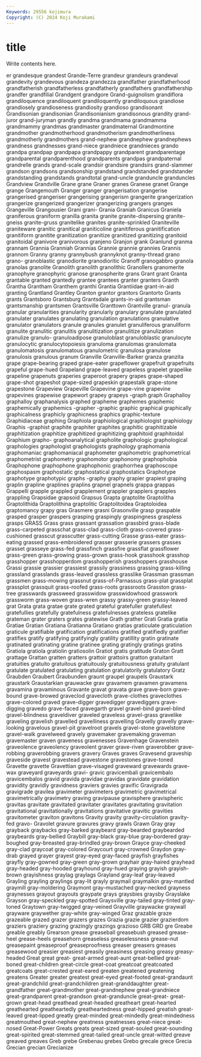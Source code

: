 ```yaml
---
Keywords: 29556 kojimura
Copyright: (C) 2024 Koji Murakami
---
```


# title

Write contents here.



er grandesque grandest Grande-Terre grandeur grandeurs grandeval
grandevity grandevous grandeza grandezza grandfather grandfatherhood grandfatherish grandfatherless grandfatherly grandfathers
grandfathership grandfer grandfilial Grandgent grandgore Grand-guignolism grandiflora grandiloquence grandiloquent grandiloquently
grandiloquous grandiose grandiosely grandioseness grandiosity grandioso grandisonant Grandisonian grandisonian Grandisonianism
grandisonous grandity grand-juror grand-juryman grandly grandma grandmama grandmamma grandmammy grandmas
grandmaster grandmaternal Grandmontine grandmother grandmotherhood grandmotherism grandmotherliness grandmotherly grandmothers grand-nephew
grandnephew grandnephews grandness grandnesses grand-niece grandniece grandnieces grando grandpa grandpap
grandpapa grandpappy grandparent grandparentage grandparental grandparenthood grandparents grandpas grandpaternal grandrelle
grands grand-scale grandsir grandsire grandsirs grand-slammer grandson grandsons grandsonship grandstand
grandstanded grandstander grandstanding grandstands grandtotal grand-uncle granduncle granduncles Grandview Grandville
Grane grane Graner granes Granese granet Grange grange Grangemouth Granger
granger grangerisation grangerise grangerised grangeriser grangerising grangerism grangerite grangerization grangerize
grangerized grangerizer grangerizing grangers granges Grangeville Grangousier Grani grani- Grania
Graniah Granicus Graniela graniferous graniform granilla granita granite granite-dispersing granite-gneiss
granite-gruss granitelike granites granite-sprinkled Graniteville graniteware granitic granitical graniticoline granitiferous
granitification granitiform granitite granitization granitize granitized granitizing granitoid granitoidal granivore
granivorous granjeno Granjon grank Granlund granma grannam Grannia Granniah Grannias
Grannie grannie grannies Grannis grannom Granny granny grannybush grannyknot granny-thread
grano grano- granoblastic granodiorite granodioritic Granoff granogabbro granola granolas granolite
Granolith granolith granolithic Granollers granomerite granophyre granophyric granose granospherite grans
Grant grant Granta grantable granted grantedly grantee grantees granter granters
Granth Grantha Grantham Granthem granthi Grantia Grantiidae grant-in-aid granting Grantland
Grantley Granton grantor grantors Grantorto Grants grants Grantsboro Grantsburg Grantsdale
grants-in-aid grantsman grantsmanship grantsmen Grantsville Granttown Grantville granul- granula granular
granularities granularity granularly granulary granulate granulated granulater granulates granulating granulation
granulations granulative granulator granulators granule granules granulet granuliferous granuliform granulite
granulitic granulitis granulitization granulitize granulization granulize granulo- granuloadipose granuloblast granuloblastic
granulocyte granulocytic granulocytopoiesis granuloma granulomas granulomata granulomatosis granulomatous granulometric granulosa
granulose granulosis granulous granum Granville Granville-Barker granza granzita grape grape-bearing
graped grape-eater grapeflower grapefruit grapefruits grapeful grape-hued Grapeland grape-leaved grapeless
grapelet grapelike grapeline grapenuts graperies graperoot grapery grapes grape-shaped grape-shot
grapeshot grape-sized grapeskin grapestalk grape-stone grapestone Grapeview Grapeville Grapevine grape-vine
grapevine grapevines grapewise grapewort grapey grapeys -graph graph Graphalloy graphalloy
graphanalysis graphed grapheme graphemes graphemic graphemically graphemics -grapher -graphic graphic
graphical graphically graphicalness graphicly graphicness graphics graphic-texture Graphidiaceae graphing Graphiola
graphiological graphiologist graphiology Graphis -graphist graphite graphiter graphites graphitic graphitizable
graphitization graphitize graphitized graphitizing graphitoid graphitoidal Graphium grapho- graphoanalytical grapholite
graphologic graphological graphologies graphologist graphologists graphology graphomania graphomaniac graphomaniacal graphometer
graphometric graphometrical graphometrist graphometry graphomotor graphonomy graphophobia Graphophone graphophone graphophonic
graphorrhea graphoscope graphospasm graphostatic graphostatical graphostatics Graphotype graphotype graphotypic graphs
-graphy graphy grapier grapiest graping graplin grapline graplines graplins grapnel
grapnels grappa grappas Grappelli grapple grappled grapplement grappler grapplers grapples
grappling Grapsidae grapsoid Grapsus Grapta graptolite Graptolitha Graptolithida Graptolithina graptolitic
Graptolitoidea Graptoloidea graptomancy grapy gras Grasmere grasni Grasonville grasp graspable
grasped grasper graspers grasping graspingly graspingness graspless grasps GRASS Grass
grass grassant grassation grassbird grass-blade grass-carpeted grasschat grass-clad grass-cloth grass-covered
grass-cushioned grasscut grasscutter grass-cutting Grasse grass-eater grass-eating grassed grass-embroidered grasser
grasserie grassers grasses grasset grasseye grass-fed grassfinch grassfire grassflat grassflower
grass-green grass-growing grass-grown grass-hook grasshook grasshop grasshopper grasshopperdom grasshopperish grasshoppers
grasshouse Grassi grassie grassier grassiest grassily grassiness grassing grass-killing grassland
grasslands grass-leaved grassless grasslike Grassman grassman grassmen grass-mowing grassnut grass-of-Parnassus
grass-plat grassplat grassplot grassquit grass-roofed grass-roots grassroots Grasston grass-tree grasswards
grassweed grasswidow grasswidowhood grasswork grassworm grass-woven grass-wren grassy grassy-green grassy-leaved
grat Grata grata gratae grate grated grateful gratefuller gratefullest gratefullies
gratefully gratefulness gratefulnesses grateless gratelike grateman grater graters grates gratewise
Grath grather Grati Gratia gratia Gratiae Gratian Gratiana Gratianna Gratiano
gratias graticulate graticulation graticule gratifiable gratification gratifications gratified gratifiedly gratifier
gratifies gratify gratifying gratifyingly gratility gratillity gratin gratinate gratinated gratinating
gratine gratinee grating gratingly gratings gratins Gratiola gratiola gratiolin gratiosolin
Gratiot gratis gratitude Graton Gratt grattage Grattan gratten gratters grattoir
grattoirs gratton gratuitant gratuities gratuito gratuitous gratuitously gratuitousness gratuity gratulant
gratulate gratulated gratulating gratulation gratulatorily gratulatory Gratz Graubden Graubert Graubunden
graunt graupel graupels Graustark graustark Graustarkian grauwacke grav gravamem gravamen
gravamens gravamina gravaminous Gravante gravat gravata grave grave-born grave-bound grave-browed
graveclod gravecloth grave-clothes graveclothes grave-colored graved grave-digger gravedigger gravediggers grave-digging
gravedo grave-faced gravegarth gravel gravel-bind gravel-blind gravel-blindness graveldiver graveled graveless
gravel-grass gravelike graveling gravelish gravelled gravelliness gravelling Gravelly gravelly grave-looking
gravelous gravel-pit gravelroot gravels gravel-stone gravelstone gravel-walk gravelweed gravely gravemaker
gravemaking graveman gravemaster graven graveness gravenesses Gravenhage Gravenstein graveolence graveolency
graveolent graver grave-riven graverobber grave-robbing graverobbing gravers gravery Graves graves
Gravesend graveship graveside gravest gravestead gravestone gravestones grave-toned Gravette gravette
Gravettian grave-visaged graveward gravewards grave-wax graveyard graveyards gravi- gravic gravicembali
gravicembalo gravicembalos gravid gravida gravidae gravidas gravidate gravidation gravidity gravidly
gravidness graviers gravies gravific Gravigrada gravigrade gravilea gravimeter gravimeters gravimetric
gravimetrical gravimetrically gravimetry graving gravipause gravisphere gravispheric gravitas gravitate gravitated
gravitater gravitates gravitating gravitation gravitational gravitationally gravitations gravitative gravitic gravities
gravitometer graviton gravitons Gravity gravity gravity-circulation gravity-fed gravo- Gravolet gravure
gravures gravy grawls Grawn Gray gray grayback graybacks gray-barked graybeard
gray-bearded graybearded graybeards gray-bellied Graybill gray-black gray-blue gray-bordered gray-boughed gray-breasted
gray-brindled gray-brown Grayce gray-cheeked gray-clad graycoat gray-colored Graycourt gray-crowned Graydon
gray-drab grayed grayer grayest gray-eyed gray-faced grayfish grayfishes grayfly gray-gowned
gray-green gray-grown grayhair gray-haired grayhead gray-headed gray-hooded grayhound gray-hued graying
grayish grayish-brown grayishness graylag graylags Grayland gray-leaf gray-leaved Grayling grayling
graylings gray-lit grayly graymail graymalkin gray-mantled graymill gray-moldering Graymont gray-mustached
gray-necked grayness graynesses grayout grayouts graypate grays graysbies graysby Grayslake
Grayson gray-speckled gray-spotted Graysville gray-tailed gray-tinted gray-toned Graytown gray-twigged gray-veined
Grayville graywacke graywall grayware graywether gray-white gray-winged Graz grazable graze
grazeable grazed grazer grazers grazes Grazia grazie grazier grazierdom graziers
graziery grazing grazingly grazings grazioso GRB GRD gre Greabe greable
greably Grearson grease greaseball greasebush greased grease-heel grease-heels greasehorn greaseless
greaselessness grease-nut greasepaint greaseproof greaseproofness greaser greasers greases greasewood greasier
greasiest greasily greasiness greasing greasy greasy-headed Great great great- great-armed
great-aunt great-bellied great-boned great-children great-circle great-coat greatcoat greatcoated greatcoats great-crested
great-eared greaten greatened greatening greatens Greater greater greatest great-eyed great-footed
great-grandaunt great-grandchild great-grandchildren great-granddaughter great-grandfather great-grandmother great-grandnephew great-grandniece great-grandparent great-grandson
great-granduncle great-great- great-grown great-head greathead great-headed greatheart great-hearted greathearted greatheartedly
greatheartedness great-hipped greatish great-leaved great-lipped greatly great-minded great-mindedly great-mindedness greatmouthed
great-nephew greatness greatnesses great-niece great-nosed Great-Power Greats greats great-sized great-souled
great-sounding great-spirited great-stemmed great-tailed great-uncle great-witted greave greaved greaves Greb
grebe Grebenau grebes Grebo grecale grece Grecia Grecian grecian Grecianize
